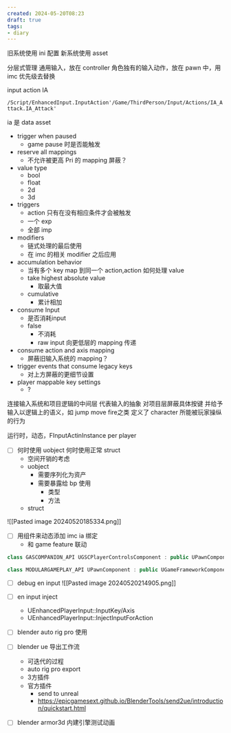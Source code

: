 ```yaml
---
created: 2024-05-20T08:23
draft: true
tags:
- diary
---
```


旧系统使用 ini 配置
新系统使用 asset


分层式管理
通用输入，放在 controller
角色独有的输入动作，放在 pawn 中，用 imc 优先级去替换



input action IA

`/Script/EnhancedInput.InputAction'/Game/ThirdPerson/Input/Actions/IA_Attack.IA_Attack'`

ia 是 data asset

- trigger when paused
	- game pause 时是否能触发
- reserve all mappings
	- 不允许被更高 Pri 的 mapping 屏蔽？
- value type
	- bool
	- float
	- 2d
	- 3d
- triggers
	- action 只有在没有相应条件才会被触发
	- 一个 exp
	- 全部 imp
- modifiers
	- 链式处理的最后使用
	- 在 imc 的相关 modifier 之后应用
- accumulation behavior
	- 当有多个 key map 到同一个 action,action 如何处理 value
	- take highest absolute value
		- 取最大值
	- cumulative
		- 累计相加
- consume Input
	- 是否消耗input
	- false
		- 不消耗
		- raw input 向更低层的 mapping 传递
- consume action and axis mapping
	- 屏蔽旧输入系统的 mapping？
- trigger events that consume legacy keys
	- 对上方屏蔽的更细节设置
- player mappable key settings
	- ?

连接输入系统和项目逻辑的中间层
代表输入的抽象
对项目层屏蔽具体按键
并给予输入以逻辑上的语义，如 jump move fire之类
定义了 character 所能被玩家操纵的行为

运行时，动态，FInputActinInstance per player



- [ ] 何时使用 uobject 何时使用正常 struct
	- 空间开销的考虑
	- uobject
		- 需要序列化为资产
		- 需要暴露给 bp 使用
			- 类型
			- 方法
	- struct



![[Pasted image 20240520185334.png]]



- [ ] 用组件来动态添加 imc ia 绑定
	- 和 game feature 联动

```cpp
class GASCOMPANION_API UGSCPlayerControlsComponent : public UPawnComponent

class MODULARGAMEPLAY_API UPawnComponent : public UGameFrameworkComponent
```



- [ ] debug en input
![[Pasted image 20240520214905.png]]

- [ ] en input inject
	- UEnhancedPlayerInput::InputKey/Axis
	- UEnhancedPlayerInput::InjectInputForAction


- [ ] blender auto rig pro 使用
- [ ] blender ue 导出工作流
	- 可迭代的过程
	- auto rig pro export
	- 3方插件
	- 官方插件
		- send to unreal
		- https://epicgamesext.github.io/BlenderTools/send2ue/introduction/quickstart.html
- [ ] blender armor3d 内建引擎测试动画